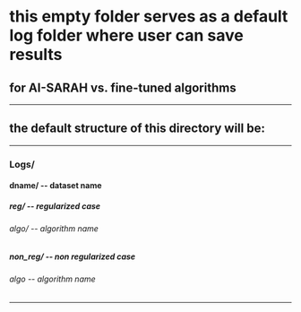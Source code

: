 # this empty folder serves as a default log folder where user can save results
## for AI-SARAH vs. fine-tuned algorithms
--------------------------------------------------------------------------------------------------------------------
## the default structure of this directory will be:
--------------------------------------------------------------------------------------------------------------------
### Logs/
#### dname/      -- dataset name
##### reg/          -- regularized case
###### algo/           -- algorithm name
##### non_reg/      -- non regularized case
###### algo            -- algorithm name
--------------------------------------------------------------------------------------------------------------------